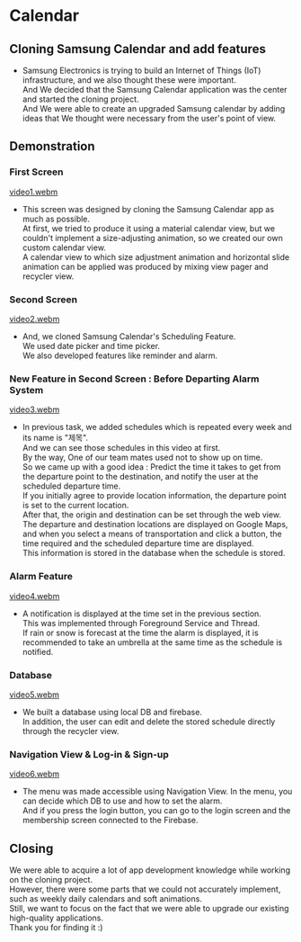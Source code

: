 # Calendar

## Cloning Samsung Calendar and add features

- Samsung Electronics is trying to build an Internet of Things (IoT) infrastructure, and we also thought these were important. </br>
And We decided that the Samsung Calendar application was the center and started the cloning project.</br>
And We were able to create an upgraded Samsung calendar by adding ideas that We thought were necessary from the user's point of view.

## Demonstration

### First Screen
[video1.webm](https://user-images.githubusercontent.com/75816070/219357315-566441d8-ec63-4399-a7b5-fdb713d7e857.webm)

- This screen was designed by cloning the Samsung Calendar app as much as possible.</br>
At first, we tried to produce it using a material calendar view, but we couldn't implement a size-adjusting animation, so we created our own custom calendar view.</br>
A calendar view to which size adjustment animation and horizontal slide animation can be applied was produced by mixing view pager and recycler view.

### Second Screen
[video2.webm](https://user-images.githubusercontent.com/75816070/219360533-114c7c5b-3358-4f77-bead-a8c7c1b954b9.webm)

- And, we cloned Samsung Calendar's Scheduling Feature.</br>
We used date picker and time picker.</br>
We also developed features like reminder and alarm.

### New Feature in Second Screen : Before Departing Alarm System
[video3.webm](https://user-images.githubusercontent.com/75816070/219361715-55880548-8d27-4a51-91a6-64762d6f6014.webm)

- In previous task, we added schedules which is repeated every week and its name is "제목".</br>
And we can see those schedules in this video at first.<br>
By the way, One of our team mates used not to show up on time.<br>
So we came up with a good idea : Predict the time it takes to get from the departure point to the destination, and notify the user at the scheduled departure time.<br>
If you initially agree to provide location information, the departure point is set to the current location.<br>
After that, the origin and destination can be set through the web view. <br>
The departure and destination locations are displayed on Google Maps, and when you select a means of transportation and click a button, the time required and the scheduled departure time are displayed. <br>
This information is stored in the database when the schedule is stored.

### Alarm Feature
[video4.webm](https://user-images.githubusercontent.com/75816070/219367860-da01b663-03d9-461e-8bfd-65e5ee73c1ea.webm)

- A notification is displayed at the time set in the previous section. <br>
This was implemented through Foreground Service and Thread. <br>
If rain or snow is forecast at the time the alarm is displayed, it is recommended to take an umbrella at the same time as the schedule is notified.

### Database
[video5.webm](https://user-images.githubusercontent.com/75816070/219370701-a9f176dd-3a9c-4e64-901d-f5d4619c7655.webm)

- We built a database using local DB and firebase. <br> In addition, the user can edit and delete the stored schedule directly through the recycler view.

### Navigation View & Log-in & Sign-up
[video6.webm](https://user-images.githubusercontent.com/75816070/219398384-59f4c5bb-8b84-4beb-a738-8f17e1e045e1.webm)

- The menu was made accessible using Navigation View. In the menu, you can decide which DB to use and how to set the alarm.</br>
And if you press the login button, you can go to the login screen and the membership screen connected to the Firebase.

## Closing

We were able to acquire a lot of app development knowledge while working on the cloning project.</br>
However, there were some parts that we could not accurately implement, such as weekly daily calendars and soft animations. </br>
Still, we want to focus on the fact that we were able to upgrade our existing high-quality applications. </br>
Thank you for finding it :)
